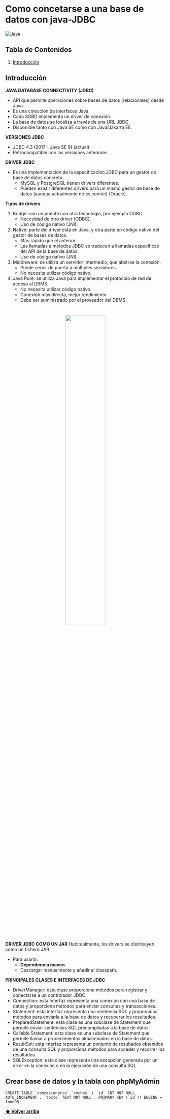 # Como concetarse a una base de datos con java-JDBC
[![Java](https://img.shields.io/badge/Java-007396?style=for-the-badge&logo=java&logoColor=white&labelColor=101010)]()
## Tabla de Contenidos
1. [Introducción](#introduccion)

## Introducción 

**JAVA DATABASE CONNECTIVITY (JDBC)**
* API que permite operaciones sobre bases de datos (relacionales) desde Java.
* Es una colección de interfaces Java.
* Cada SGBD implementa un driver de conexión.
* La base de datos se localiza a través de una URL JBDC.
* Disponible tanto con Java SE como con Java/Jakarta EE.

**VERSIONES JDBC**
* JDBC 4.3 (2017 - Java SE 9) (actual)
* Retrocompatible con las versiones anteriores

**DRIVER JDBC**
* Es una implementación de la especificación JDBC para un gestor de base de datos concreto.
    * MySQL y PostgreSQL tienen drivers diferentes.
    * Pueden existir diferentes drivers para un mismo gestor de base de datos (aunque actualmente no es común) (Oracle).

**Tipos de drivers**
1. Bridge: son un puente con otra tecnología, por ejemplo ODBC.
    * Necesidad de otro driver (ODBC).
    * Uso de código nativo (JNI).
2. Native: parte del driver está en Java, y otra parte en código nativo del gestor de bases de datos.
    * Más rápido que el anterior.
    * Las llamadas a métodos JDBC se traducen a llamadas específicas del API de la base de datos.
    * Uso de código nativo (JNI) 
3. Middleware: se utiliza un servidor intermedio, que abstrae la conexión.
    * Puede servir de puerta a múltiples servidores.
    * No necesita utilizar código nativo.
4. Java Pure: se utiliza Java para implementar el protocolo de red de acceso al DBMS.
    * No necesita utilizar código nativo.
    * Conexión más directa, mejor rendimiento
    * Debe ser suministrado por el proveedor del DBMS.

<h1 align=center>
<img src="https://www.sitesbay.com/jdbc/images/types-of-jdbc-drivers.png" width="50%"></img>
</h1>

**DRIVER JDBC COMO UN JAR**
Habitualmente, los drivers se distribuyen como un fichero JAR.
* Para usarlo:
    * **Dependencia maven.**
    * Descargar manualmente y añadir al classpath.

**PRINCIPALES CLASES E INTERFACES DE JDBC**

* DriverManager: esta clase proporciona métodos para registrar y conectarse a un controlador JDBC.
* Connection: esta interfaz representa una conexión con una base de datos y proporciona métodos para enviar consultas y transacciones.
* Statement: esta interfaz representa una sentencia SQL y proporciona métodos para enviarla a la base de datos y recuperar los resultados.
* PreparedStatement: esta clase es una subclase de Statement que permite enviar sentencias SQL precompiladas a la base de datos.
* Callable Statement: esta clase es una subclase de Statement que permite llamar a procedimientos almacenados en la base de datos.
* ResultSet: esta interfaz representa un conjunto de resultados obtenidos de una consulta SQL y proporciona métodos para acceder y recorrer los resultados.
* SQLException: esta clase representa una excepción generada por un error en la conexión o en la ejecución de una consulta SQL.

## Crear base de datos y la tabla con phpMyAdmin
```
CREATE TABLE `concesionario`.`coches` ( `id` INT NOT NULL AUTO_INCREMENT , `texto` TEXT NOT NULL , PRIMARY KEY (`id`)) ENGINE = InnoDB;
```

**[⬆ Volver arriba](#tabla-de-contenidos)**
